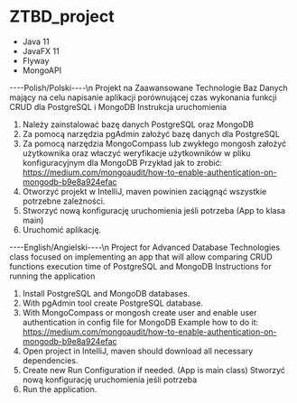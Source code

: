 # ZTBD_project
- Java 11
- JavaFX 11
- Flyway
- MongoAPI

----Polish/Polski----\n
Projekt na Zaawansowane Technologie Baz Danych mający na celu napisanie aplikacji porównującej czas wykonania funkcji CRUD dla PostgreSQL i MongoDB
Instrukcja uruchomienia
1. Należy zainstalować bazę danych PostgreSQL oraz MongoDB
2. Za pomocą narzędzia pgAdmin założyć bazę danych dla PostgreSQL
3. Za pomocą narzędzia MongoCompass lub zwykłego mongosh założyć użytkownika oraz właczyć weryfikacje użytkowników w pliku konfiguracyjnym dla MongoDB
	Przykład jak to zrobić: https://medium.com/mongoaudit/how-to-enable-authentication-on-mongodb-b9e8a924efac
4. Otworzyć projekt w IntelliJ, maven powinien zaciągnąć wszystkie potrzebne zależności.
5. Stworzyć nową konfigurację uruchomienia jeśli potrzeba (App to klasa main)
6. Uruchomić aplikację.

----English/Angielski----\n
Project for Advanced Database Technologies class focused on implementing an app that will allow comparing CRUD functions execution time of PostgreSQL and MongoDB
Instructions for running the application
1. Install PostgreSQL and MongoDB databases.
2. With pgAdmin tool create PostgreSQL database.
3. With MongoCompass or mongosh create user and enable user authentication in config file for MongoDB
	Example how to do it: https://medium.com/mongoaudit/how-to-enable-authentication-on-mongodb-b9e8a924efac
4. Open project in IntelliJ, maven should download all necessary dependencies.
5. Create new Run Configuration if needed. (App is main class)
Stworzyć nową konfigurację uruchomienia jeśli potrzeba
6. Run the application.
